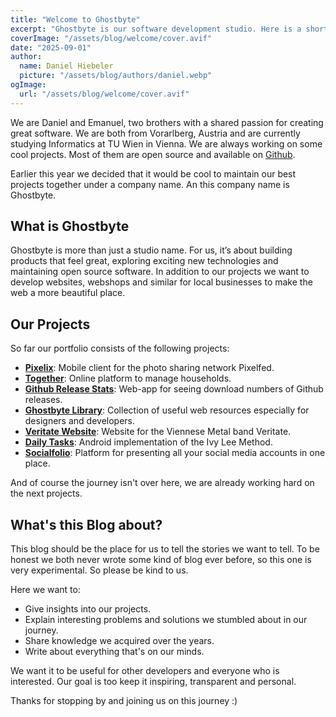 ```yaml
---
title: "Welcome to Ghostbyte"
excerpt: "Ghostbyte is our software development studio. Here is a short introduction who we are and what to expect from Ghostbyte and from this blog."
coverImage: "/assets/blog/welcome/cover.avif"
date: "2025-09-01"
author:
  name: Daniel Hiebeler
  picture: "/assets/blog/authors/daniel.webp"
ogImage:
  url: "/assets/blog/welcome/cover.avif"
---
```


We are Daniel and Emanuel, two brothers  with a shared passion for creating great software. We are both from Vorarlberg, Austria and are currently studying Informatics at TU Wien in Vienna. We are always working on some cool projects. Most of them are open source and available on [Github](https://github.com/ghostbyte-dev).

Earlier this year we decided that it would be cool to maintain our best projects together under a company name. An this company name is Ghostbyte.

## What is Ghostbyte
Ghostbyte is more than just a studio name. For us, it’s about building products that feel great, exploring exciting new technologies and maintaining open source software. In addition to our projects we want to develop websites, webshops and similar for local businesses to make the web a more beautiful place.

## Our Projects
So far our portfolio consists of the following projects:
+ [**Pixelix**](https://app.pixelix.social): Mobile client for the photo sharing network Pixelfed.
+ [**Together**](https://together.ghostbyte.dev): Online platform to manage households.
+ [**Github Release Stats**](https://github-release-stats.ghostbyte.dev): Web-app for seeing download numbers of Github releases.
+ [**Ghostbyte Library**](https://library.ghostbyte.dev): Collection of useful web resources especially for designers and developers.
+ [**Veritate Website**](https://veritate.at): Website for the Viennese Metal band Veritate.
+ [**Daily Tasks**](https://play.google.com/store/apps/details?id=com.daniebeler.dailytasks): Android implementation of the Ivy Lee Method.
+ [**Socialfolio**](https://socialfolio.me): Platform for presenting all your social media accounts in one place.

And of course the journey isn't over here, we are already working hard on the next projects.

## What's this Blog about?
This blog should be the place for us to tell the stories we want to tell.
To be honest we both never wrote some kind of blog ever before, so this one is very experimental. So please be kind to us.

Here we want to:
+ Give insights into our projects.
+ Explain interesting problems and solutions we stumbled about in our journey.
+ Share knowledge we acquired over the years.
+ Write about everything that's on our minds.

We want it to be useful for other developers and everyone who is interested. Our goal is too keep it inspiring, transparent and personal.

Thanks for stopping by and joining us on this journey :)